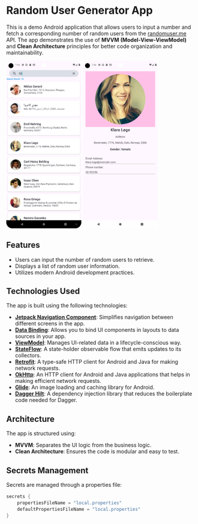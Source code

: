 # Random User Generator App

This is a demo Android application that allows users to input a number and fetch a corresponding number of random users from the [randomuser.me](https://randomuser.me) API. The app demonstrates the use of **MVVM (Model-View-ViewModel)** and **Clean Architecture** principles for better code organization and maintainability.

<img src="screenshot/user_list_screen_shot.png" alt="Random User Generator App Screenshot" width="200" /> <!-- Adjust width as needed -->
<img src="screenshot/user_details_screenshot.png" alt="Random User Generator App Screenshot" width="200" /> <!-- Adjust width as needed -->

## Features

- Users can input the number of random users to retrieve.
- Displays a list of random user information.
- Utilizes modern Android development practices.

## Technologies Used

The app is built using the following technologies:

- **[Jetpack Navigation Component](https://developer.android.com/guide/navigation)**: Simplifies navigation between different screens in the app.
- **[Data Binding](https://developer.android.com/topic/libraries/data-binding)**: Allows you to bind UI components in layouts to data sources in your app.
- **[ViewModel](https://developer.android.com/topic/lifecycle/architecture#viewmodel)**: Manages UI-related data in a lifecycle-conscious way.
- **[StateFlow](https://kotlinlang.org/api/kotlinx.coroutines/kotlinx-coroutines-core/kotlinx/coroutines/flow/StateFlow.html)**: A state-holder observable flow that emits updates to its collectors.
- **[Retrofit](https://square.github.io/retrofit/)**: A type-safe HTTP client for Android and Java for making network requests.
- **[OkHttp](https://square.github.io/okhttp/)**: An HTTP client for Android and Java applications that helps in making efficient network requests.
- **[Glide](https://bumptech.github.io/glide/)**: An image loading and caching library for Android.
- **[Dagger Hilt](https://developer.android.com/training/dependency-injection/hilt-android)**: A dependency injection library that reduces the boilerplate code needed for Dagger.

## Architecture

The app is structured using:
- **MVVM**: Separates the UI logic from the business logic.
- **Clean Architecture**: Ensures the code is modular and easy to test.

## Secrets Management

Secrets are managed through a properties file:

```groovy
secrets {
    propertiesFileName = "local.properties"
    defaultPropertiesFileName = "local.properties"
}
